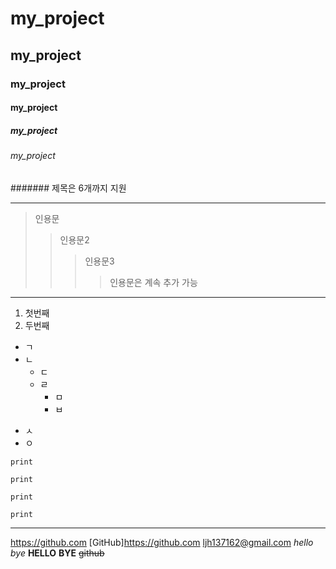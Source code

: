 # my_project
## my_project
### my_project
#### my_project
##### my_project
###### my_project
####### 제목은 6개까지 지원
**************************
>인용문
>>인용문2
>>>인용문3
>>>>인용문은 계속 추가 가능
--------------------------
1. 첫번째
2. 두번째
* ㄱ
* ㄴ
  * ㄷ
  * ㄹ
    * ㅁ
    * ㅂ
- ㅅ
- ㅇ

```print```
```
print
```
<code>print</code>
<pre><code>print</code></pre>
----
<https://github.com>
[GitHub]<https://github.com>
<ljh137162@gmail.com>
*hello*
_bye_
**HELLO**
__BYE__
~~github~~
